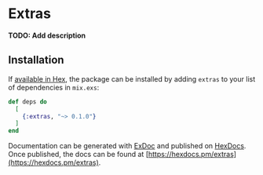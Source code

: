 # Extras

**TODO: Add description**

## Installation

If [available in Hex](https://hex.pm/docs/publish), the package can be installed
by adding `extras` to your list of dependencies in `mix.exs`:

```elixir
def deps do
  [
    {:extras, "~> 0.1.0"}
  ]
end
```

Documentation can be generated with [ExDoc](https://github.com/elixir-lang/ex_doc)
and published on [HexDocs](https://hexdocs.pm). Once published, the docs can
be found at [https://hexdocs.pm/extras](https://hexdocs.pm/extras).

